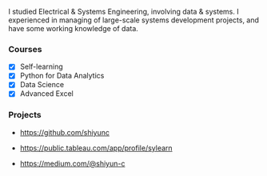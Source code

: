 I studied Electrical & Systems Engineering, involving data & systems. I experienced in managing of large-scale systems development projects, and have some working knowledge of data.

### Courses
- [x] Self-learning
- [x] Python for Data Analytics
- [x] Data Science
- [x] Advanced Excel

### Projects
* <https://github.com/shiyunc>

* <https://public.tableau.com/app/profile/sylearn>

* <https://medium.com/@shiyun-c>

<br />



